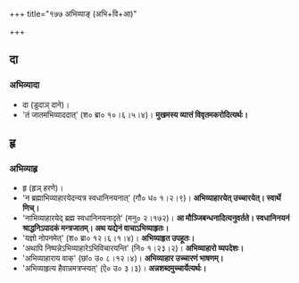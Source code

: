 +++
title="१७७ अभिव्याङ् (अभि+वि+आ)"

+++

## दा
### अभिव्यादा
- दा (डुदाञ् दाने)।
- 'तं जातमभिव्याददात्' (श० ब्रा० १०।६।५।४)। **मुखमस्य व्यात्तं विवृतमकरोदित्यर्थः।**

## हृ
### अभिव्याहृ
- हृ (हृञ् हरणे)।
- 'न ब्रह्माभिव्याहारयेदन्यत्र स्वधानिनयनात्' (गौ० ध० १।२।९)। **अभिव्याहारयेत् उच्चारयेत्। स्वार्थे णिच्।**
- 'नाभिव्याहारयेद् ब्रह्म स्वधानिनयनादृते' (मनु० २।१७२)। **आ मौञ्जिबन्धनादित्यनुवर्तते। स्वधानिनयनं श्राद्धनिऽपादकं मन्त्रजातम्। अथ यद्येनं वाचाऽभिव्याहृतः।**
- 'यज्ञो नोपनमेत्' (श० ब्रा० १२।६।१।४)। **अभिव्याहृत उपहूतः।**
- 'अथापि निष्पन्नेऽभिव्याहारेऽभिविचारयन्ति' (नि० १।२३।२)। **अभिव्याहारो व्यपदेशः।**
- 'अभिव्याहाराय वाक्' (छां० उ० ८।१२।४)। **अभिव्याहार उच्चारणं भाषणम्।**
- 'अभिव्याहृत्य हैवान्नमत्रप्स्यत्' (ऐ० उ० ३।३)। **अन्नशब्दमुच्चार्येत्यर्थः।**
